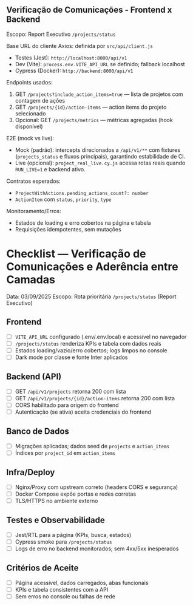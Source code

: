 ## Verificação de Comunicações - Frontend x Backend

Escopo: Report Executivo `/projects/status`

Base URL do cliente Axios: definida por `src/api/client.js`
- Testes (Jest): `http://localhost:8000/api/v1`
- Dev (Vite): `process.env.VITE_API_URL` se definido; fallback localhost
- Cypress (Docker): `http://backend:8000/api/v1`

Endpoints usados:
1. GET `/projects?include_action_items=true` — lista de projetos com contagem de ações
2. GET `/projects/{id}/action-items` — action items do projeto selecionado
3. Opcional: GET `/projects/metrics` — métricas agregadas (hook disponível)

E2E (mock vs live):
- Mock (padrão): intercepts direcionados a `/api/v1/**` com fixtures (`projects_status` e fluxos principais), garantindo estabilidade de CI.
- Live (opcional): `project_real_live.cy.js` acessa rotas reais quando `RUN_LIVE=1` e backend ativo.

Contratos esperados:
- `ProjectWithActions.pending_actions_count?: number`
- `ActionItem` com `status`, `priority`, `type`

Monitoramento/Erros:
- Estados de loading e erro cobertos na página e tabela
- Requisições idempotentes, sem mutações

# Checklist — Verificação de Comunicações e Aderência entre Camadas

Data: 03/09/2025
Escopo: Rota prioritária `/projects/status` (Report Executivo)

## Frontend
- [ ] `VITE_API_URL` configurado (.env/.env.local) e acessível no navegador
- [ ] `/projects/status` renderiza KPIs e tabela com dados reais
- [ ] Estados loading/vazio/erro cobertos; logs limpos no console
- [ ] Dark mode por classe e fonte Inter aplicados

## Backend (API)
- [ ] GET `/api/v1/projects` retorna 200 com lista
- [ ] GET `/api/v1/projects/{id}/action-items` retorna 200 com lista
- [ ] CORS habilitado para origem do frontend
- [ ] Autenticação (se ativa) aceita credenciais do frontend

## Banco de Dados
- [ ] Migrações aplicadas; dados seed de `projects` e `action_items`
- [ ] Índices por `project_id` em `action_items`

## Infra/Deploy
- [ ] Nginx/Proxy com upstream correto (headers CORS e segurança)
- [ ] Docker Compose expõe portas e redes corretas
- [ ] TLS/HTTPS no ambiente externo

## Testes e Observabilidade
- [ ] Jest/RTL para a página (KPIs, busca, estados)
- [ ] Cypress smoke para `/projects/status`
- [ ] Logs de erro no backend monitorados; sem 4xx/5xx inesperados

## Critérios de Aceite
- [ ] Página acessível, dados carregados, abas funcionais
- [ ] KPIs e tabela consistentes com a API
- [ ] Sem erros no console ou falhas de rede
